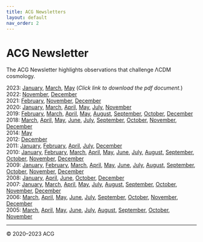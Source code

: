 ```yaml
---
title: ACG Newsletters
layout: default
nav_order: 2
---
```


# ACG Newsletter

The ACG Newsletter highlights observations that challenge ΛCDM cosmology.

2023: [January](./2023acg01newsletter.pdf), [March](./2023acg03newsletter.pdf), [May](./2023acg05newsletter.pdf) (*Click link to download the pdf document.*)  
2022: [November](./2022acg11newsletter.pdf), [December](./2022acg12newsletter.pdf)  
2021: [February](./2021acg02newsletter.pdf), [November](./2021acg11newsletter.pdf), [December](./2021acg12newsletter.pdf)  
2020: [January](./2020acg01newsletter.pdf), [March](./2020acg03newsletter.pdf), [April](./2020acg04newsletter.pdf), [May](./2020acg05newsletter.pdf), [July](./2020acg07newsletter.pdf), [November](./2020acg11newsletter.pdf)  
2019: [February](./2019acg02newsletter.pdf), [March](./2019acg03newsletter.pdf), [April](./2019acg04newsletter.pdf), [May](./2019acg05newsletter.pdf), [August](./2019acg08newsletter.pdf), [September](./2019acg09newsletter.pdf), [October](./2019acg10newsletter.pdf), [December](./2019acg12newsletter.pdf)  
2018: [March](./2018acg03newsletter.pdf), [April](./2018acg04newsletter.pdf), [May](./2018acg05newsletter.pdf), [June](./2018acg06newsletter.pdf), [July](./2018acg07newsletter.pdf), [September](./2018acg09newsletter.pdf), [October](./2018acg10newsletter.pdf), [November](./2018acg11newsletter.pdf), [December](./2018acg12newsletter.pdf)  
2014: [May](./2014acg05newsletter.pdf)  
2012: [December](./2012acg12newsletter.pdf)  
2011: [January](./2011acg01newsletter.pdf), [February](./2011acg02newsletter.pdf), [April](./2011acg04newsletter.pdf), [July](./2011acg07newsletter.pdf), [December](./2011acg12newsletter.pdf)  
2010: [January](./2010acg01newsletter.pdf), [February](./2010acg02newsletter.pdf), [March](./2010acg03newsletter.pdf), [April](./2010acg04newsletter.pdf), [May](./2010acg05newsletter.pdf), [June](./2010acg06newsletter.pdf), [July](./2010acg07newsletter.pdf), [August](./2010acg08newsletter.pdf), [September](./2010acg09newsletter.pdf), [October](./2010acg10newsletter.pdf), [November](./2010acg11newsletter.pdf), [December](./2010acg12newsletter.pdf)  
2009: [January](./2009acg01newsletter.pdf), [February](./2009acg02newsletter.pdf), [March](./2009acg03newsletter.pdf), [April](./2009acg04newsletter.pdf), [May](./2009acg05newsletter.pdf), [June](./2009acg06newsletter.pdf), [July](./2009acg07newsletter.pdf), [August](./2009acg08newsletter.pdf), [September](./2009acg09newsletter.pdf), [October](./2009acg10newsletter.pdf), [November](./2009acg11newsletter.pdf), [December](./2009acg12newsletter.pdf)  
2008: [January](./2008acg01newsletter.pdf), [April](./2008acg04newsletter.pdf), [June](./2008acg06newsletter.pdf), [October](./2008acg10newsletter.pdf), [December](./2008acg12newsletter.pdf)  
2007: [January](./2007acg01newsletter.pdf), [March](./2007acg03newsletter.pdf), [April](./2007acg04newsletter.pdf), [May](./2007acg05newsletter.pdf), [July](./2007acg07newsletter.pdf), [August](./2007acg08newsletter.pdf), [September](./2007acg09newsletter.pdf), [October](./2007acg10newsletter.pdf), [November](./2007acg11newsletter.pdf), [December](./2007acg12newsletter.pdf)  
2006: [March](./2006acg03newsletter.pdf), [April](./2006acg04newsletter.pdf), [May](./2006acg05newsletter.pdf), [June](./2006acg06newsletter.pdf), [July](./2006acg07newsletter.pdf), [September](./2006acg09newsletter.pdf), [October](./2006acg10newsletter.pdf), [November](./2006acg11newsletter.pdf), [December](./2006acg12newsletter.pdf)  
2005: [March](./2005acg03newsletter.pdf), [April](./2005acg04newsletter.pdf), [May](./2005acg05newsletter.pdf), [June](./2005acg03newsletter.pdf), [July](./2005acg07newsletter.pdf), [August](./2005acg08newsletter.pdf), [September](./2005acg09newsletter.pdf), [October](./2005acg10newsletter.pdf), [November](./2005acg11newsletter.pdf)

---

© 2020–2023 ACG
